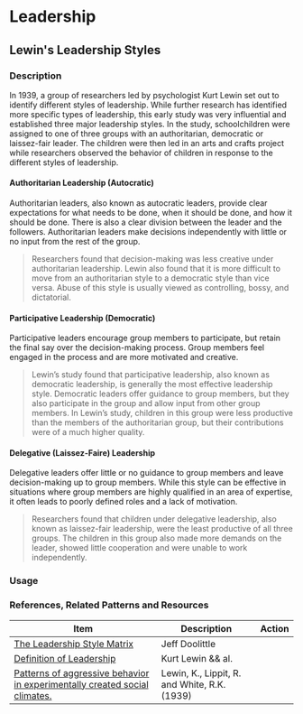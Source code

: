 # Leadership

## Lewin's Leadership Styles

### Description

In 1939, a group of researchers led by psychologist Kurt Lewin set out to identify different styles of leadership. While further research has identified more specific types of leadership, this early study was very influential and established three major leadership styles. In the study, schoolchildren were assigned to one of three groups with an authoritarian, democratic or laissez-fair leader. The children were then led in an arts and crafts project while researchers observed the behavior of children in response to the different styles of leadership.

#### Authoritarian Leadership (Autocratic)

Authoritarian leaders, also known as autocratic leaders, provide clear expectations for what needs to be done, when it should be done, and how it should be done. There is also a clear division between the leader and the followers. Authoritarian leaders make decisions independently with little or no input from the rest of the group.

> Researchers found that decision-making was less creative under authoritarian leadership. Lewin also found that it is more difficult to move from an authoritarian style to a democratic style than vice versa. Abuse of this style is usually viewed as controlling, bossy, and dictatorial.

#### Participative Leadership (Democratic)

Participative leaders encourage group members to participate, but retain the final say over the decision-making process. Group members feel engaged in the process and are more motivated and creative.

> Lewin’s study found that participative leadership, also known as democratic leadership, is generally the most effective leadership style. Democratic leaders offer guidance to group members, but they also participate in the group and allow input from other group members. In Lewin’s study, children in this group were less productive than the members of the authoritarian group, but their contributions were of a much higher quality.

#### Delegative (Laissez-Faire) Leadership

Delegative leaders offer little or no guidance to group members and leave decision-making up to group members. While this style can be effective in situations where group members are highly qualified in an area of expertise, it often leads to poorly defined roles and a lack of motivation.

> Researchers found that children under delegative leadership, also known as laissez-fair leadership, were the least productive of all three groups. The children in this group also made more demands on the leader, showed little cooperation and were unable to work independently.

### Usage

### References, Related Patterns and Resources

| Item                                                                                                                                                               | Description                                  | Action |
| ------------------------------------------------------------------------------------------------------------------------------------------------------------------ | -------------------------------------------- | ------ |
| [The Leadership Style Matrix](https://jeffdoolittle.com/2020/11/06/leadership-style-matrix/)                                                                       | Jeff Doolittle                               |        |
| [Definition of Leadership](https://nofinchaos.wordpress.com/2012/03/07/definition-of-leadership-kurt-lewin/)                                                       | Kurt Lewin && al.                            |        |
| [Patterns of aggressive behavior in experimentally created social climates.](https://www.tandfonline.com/doi/abs/10.1080/00224545.1939.9713366?journalCode=vsoc20) | Lewin, K., Lippit, R. and White, R.K. (1939) |        |




